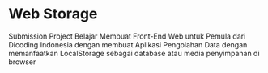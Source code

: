 # **Web Storage**
Submission Project Belajar Membuat Front-End Web untuk Pemula dari Dicoding Indonesia dengan membuat Aplikasi Pengolahan Data dengan memanfaatkan LocalStorage sebagai database atau media penyimpanan di browser
